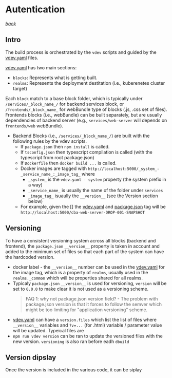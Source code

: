 # Autentication
_[back](README.md)_


## Intro

The build process is orchestrated by the `vdev` scripts and guided by the [vdev.yaml](../vdev.yaml) files. 

[vdev.yaml](../vdev.yaml) has two main sections: 
- `blocks`: Represents what is getting built.
- `realms`: Represents the deployment destitation (i.e., kuberenetes cluster target)

Each `block` match to a base block folder, which is typically under `/services/_block_name_/` for backend services block, or `/frontends/_block_name_` for webBundle type of blocks (.js, .css set of files). Frontends blocks (i.e., webBundle) can be built separately, but are usually dependencies of backend server (e.g., `services/web-server` will depends on `frontends/web` webBundle). 

- Backend Blocks (i.e., `/services/_block_name_/`) are built with the following rules by the vdev scripts.
  - If `package.json` then `npm install` is called.
  - If `tsconfig.json` then typescript compilation is called (with the typescript from root package.json)
  - If `Dockerfile` then `docker build ...` is called.
  - Docker images are tagged with `http://localhost:5000/_system_-_service_name_:_image_tag_` where
    - `_system_` is the `vdev.yaml - system` property (the system prefix in a way)
    - `_service_name_` is usually the name of the folder under `services`
    - `_image_tag_` isuaully the `__version__` (see the Version section below)
  - For example, given the [] the [vdev.yaml](../vdev.yaml) and [package.json](../package.json) tag will be `http://localhost:5000/cba-web-server-DROP-001-SNAPSHOT`


## Versioning

To have a consistent versioning system across all blocks (backend and frontend), the `package.json` `__version__` property is taken in account and added to the minimum set of files so that each part of the system can have the hardcoded version. 

- docker label - the `__version__` number can be used in the [vdev.yaml](../vdev.yaml) for the image tag, which is a property of `realms`, usually used in the `realms._common` which will be properties shared for all realms.
- Typicaly `package.json` `__version__` is used for versioning, `version` will be set to `0.0.0` to make clear it is not used as a versioning scheme.
  > FAQ 1: why not package.json version field? - The problem with package.json version is that it forces to follow the semver which might be too limiting for "application versioning" scheme. 
- [vdev.yaml](../vdev.yaml) can have a `version.files` which list the list of files where `__version__` variables and `?v=...` (for .html) variable / parameter value will be updated. Typeical files are 
- `npm run vdev version` can be ran to update the versioned files with the new version. `versioning` is also ran before eadh `dbuild`


## Version dipslay

Once the version is included in the various code, it can be siplay



### 

